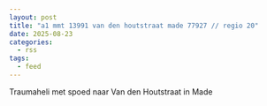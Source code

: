 ```yaml
---
layout: post
title: "a1 mmt 13991 van den houtstraat made 77927 // regio 20"
date: 2025-08-23
categories: 
  - rss
tags: 
  - feed
---
```


Traumaheli met spoed naar Van den Houtstraat in Made
